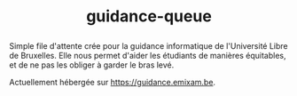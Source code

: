 # <p align=center>guidance-queue</p>

Simple file d'attente crée pour la guidance informatique de l'Université Libre de Bruxelles. Elle nous permet d'aider les étudiants de manières équitables, et de ne pas les obliger à garder le bras levé.

Actuellement hébergée sur <https://guidance.emixam.be>.
